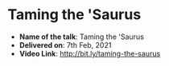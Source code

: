 # Taming the 'Saurus

- **Name of the talk**: Taming the 'Saurus
- **Delivered on**: 7th Feb, 2021
- **Video Link**: http://bit.ly/taming-the-saurus
